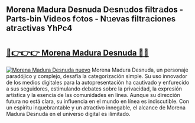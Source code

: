 ## Morena Madura Desnuda D𝚎sn𝚞dos filtr𝚊dos - Parts-bin Vid𝚎os f𝚘tos - N𝚞evas filtr𝚊ciones atr𝚊ctivas YhPc4

# <h2><a href="http://mb0r2e.tromn.icu/?c=Morena+Madura+Desnuda">🔗👉👉👉 Morena Madura Desnuda 🔗🔗</a></h2>

[![Morena Madura Desnuda nuevo](https://i.imgur.com/pEAQMta.gif)](http://mb0r2e.tromn.icu/?c=Morena+Madura+Desnuda)
Morena Madura Desnuda, un personaje paradójico y complejo, desafía la categorización simple. Su uso innovador de los medios digitales para la autopresentación ha cautivado y enfurecido a sus seguidores, estimulando debates sobre la privacidad, la expresión artística y la esencia de las comunidades en línea. Aunque su dirección futura no está clara, su influencia en el mundo en línea es indiscutible. Con un espíritu inquebrantable y un atractivo innegable, el alcance de Morena Madura Desnuda en el universo digital es ilimitado.
